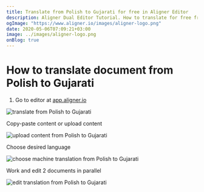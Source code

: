 ```yaml
---
title: Translate from Polish to Gujarati for free in Aligner Editor
description: Aligner Dual Editor Tutorial. How to translate for free from Polish to Gujarati. Aligner is multilingual document management platform. 
ogImage: "https://www.aligner.io/images/aligner-logo.png"
date: 2020-05-06T07:09:21+03:00
image: ../images/aligner-logo.png
onBlog: true
---
```


# How to translate document from Polish to Gujarati

1. Go to editor at [app.aligner.io](https://app.aligner.io "Aligner App web page")

![translate from Polish to Gujarati](../aligner-blank-editor.png "translate from Polish to Gujarati")

Copy-paste content or upload content

![upload content from Polish to Gujarati](../aligner-uploaded-document.png "upload content from Polish to Gujarati")

Choose desired language

![choose machine translation from Polish to Gujarati](../aligner-language-dropdown.png "choose machine translation from Polish to Gujarati")

Work and edit 2 documents in parallel

![edit translation from Polish to Gujarati](../aligner-double-sitded-editor.png "edit translation from Polish to Gujarati")

